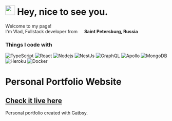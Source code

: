 <h1><img src="https://emojis.slackmojis.com/emojis/images/1531849430/4246/blob-sunglasses.gif?1531849430" width="30"/> Hey, nice to see you.</h1>


<p>Welcome to my page! </br> I'm Vlad, Fullstack developer from <img src="https://image.flaticon.com/icons/svg/3013/3013955.svg" width="13"/> <b>Saint Petersburg, Russia</b></p>
<h3>Things I code with</h3>
<p><img alt="TypeScript" src="https://img.shields.io/badge/-TypeScript-007ACC?style=flat-square&logo=typescript" /> 
  <img alt="React" src="https://img.shields.io/badge/-React-black?style=flat-square&logo=react" /> 
  <img alt="Nodejs" src="https://img.shields.io/badge/-Nodejs-black?style=flat-square&logo=Node.js" /> 
  <img alt="NestJs" src="https://img.shields.io/badge/-NestJs-181717?style=flat-square&logo=nestjs" /> 
  <img alt="GraphQL" src="https://img.shields.io/badge/-GraphQL-E10098?style=flat-square&logo=graphql" /> 
  <img alt="Apollo" src="https://img.shields.io/badge/-Apollo%20GraphQL-311C87?style=flat-square&logo=apollo-graphql" /> 
  <img alt="MongoDB" src="https://img.shields.io/badge/-MongoDB-black?style=flat-square&logo=mongodb" /> 
  <img alt="Heroku" src="https://img.shields.io/badge/-Heroku-430098?style=flat-square&logo=heroku" /> 
  <img alt="Docker" src="https://img.shields.io/badge/-Docker-black?style=flat-square&logo=docker" /></p>

# Personal Portfolio Website

## [Check it live here](https://dyukovlad.ru/)
<!-- ![Thumbnail](thumbnail.png) -->
Personal portfolio created with Gatbsy.
